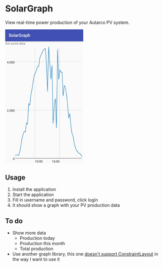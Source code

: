 # SolarGraph

View real-time power production of your Autarco PV system.

<img src="assets/solargraph.jpeg" alt="Real-time production" height="50%" width="50%">

## Usage

1. Install the application
1. Start the application
1. Fill in username and password, click login
1. It should show a graph with your PV production data

## To do

* Show more data
    * Production today
    * Production this month
    * Total production
* Use another graph library, this one [doesn't support ConstraintLayout](https://github.com/jjoe64/GraphView/issues/579) in the way I want to use it

